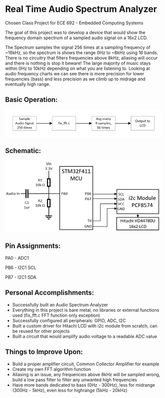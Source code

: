 # Real Time Audio Spectrum Analyzer

Chosen Class Project for ECE 692 - Embedded Computing Systems

The goal of this project was to develop a device that would show the frequency domain spectrum of a sampled audio signal on a 16x2 LCD.

The Spectrum samples the signal 256 times at a sampling frequency of ~16kHz, so the spectrum is shows the range 0Hz to ~8kHz using 16 bands. There is no circuitry that filters frequencies above 8kHz, aliasing will occur and there is nothing is stop it beware! The large majority of music stays within 0Hz to 10kHz depending on what you are listening to. Looking at audio frequency charts we can see there is more precision for lower frequencies (bass) and less precision as we climb up to midrage and eventually high range.

## Basic Operation:

![](Images/Basic%20Operation.PNG)

## Schematic:

![](Images/Schematic.PNG)

## Pin Assignments:

PA0 - ADC1

PB6 - I2C1 SCL
 
PB7 - I2C1 SDA

## Personal Accomplishments:

* Successfully built an Audio Spectrum Analyzer
* Everything in this project is bare metal, no libraries or external functions used (fix_fft.c FFT function only exception)
* Successfully configured all peripherals: GPIO, ADC, I2C
* Built a custom driver for Hitachi LCD with i2c module from scratch, can be reused for other projects
* Built a circuit that would amplify audio voltage to a readable ADC value

## Things to Improve Upon:

* Build a proper amplifier circuit, Common Collector Amplifier for example
* Create my own FFT algorithm function
* Aliasing is an issue, any frequencies above 8kHz will be sampled wrong, build a low pass filter to filter any unwanted high frequencies
* Have more bands dedicated to bass (0Hz - 300Hz), less for midrange (300Hz - 5kHz), even less for highrange (5kHz - 20kHz)

